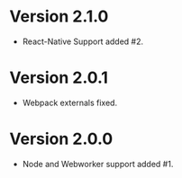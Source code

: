 # Version 2.1.0

 * React-Native Support added #2.

# Version 2.0.1

 * Webpack externals fixed.

# Version 2.0.0

 * Node and Webworker support added #1.
